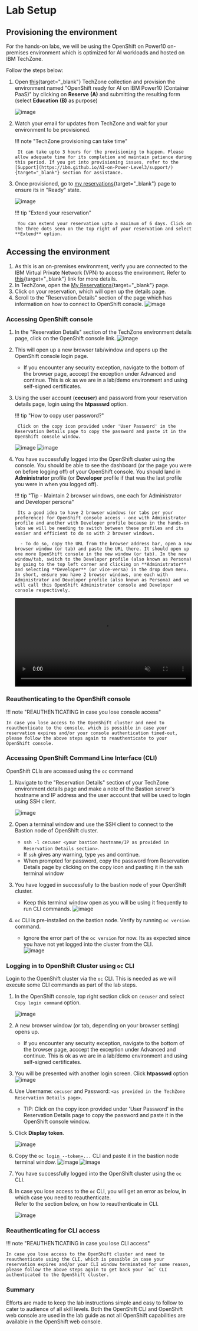 # Lab Setup

## Provisioning the environment

For the hands-on labs, we will be using the OpenShift on Power10 on-premises environment which is optimized for AI workloads and hosted on IBM TechZone.

Follow the steps below:

1. Open [this](https://techzone.ibm.com/collection/generative-ai-demos-on-ibm-power/environments){target="_blank"} TechZone collection and provision the environment named "OpenShift ready for AI on IBM Power10 (Container PaaS)" by clicking on **Reserve** **(A)** and submitting the resulting form (select **Education** **(B)** as purpose)
   
     ![image](https://github.com/user-attachments/assets/9c5c4702-509b-4757-b91e-2098ae818454)
   
3. Watch your email for updates from TechZone and wait for your environment to be provisioned.

    !!! note "TechZone provisioning can take time"

        It can take upto 3 hours for the provisioning to happen. Please allow adequate time for its completion and maintain patience during this period. If you get into provisioning issues, refer to the [Support](https://ibm.github.io/AI-on-Power-Level3/support/){target="_blank"} section for assistance.
   
5. Once provisioned, go to [my reservations](https://techzone.ibm.com/my/reservations){target="_blank"} page to ensure its in "Ready" state.

     ![image](https://github.com/user-attachments/assets/18e24261-143b-4912-b8ec-285fc6fce394)

    !!! tip "Extend your reservation"

        You can extend your reservation upto a maximum of 6 days. Click on the three dots seen on the top right of your reservation and select **Extend** option.

## Accessing the environment

1. As this is an on-premises environment, verify you are connected to the IBM Virtual Private Network (VPN) to access the environment. Refer to [this](https://github.com/IBM/itz-support-public/blob/main/IBM-On-premise/IBM-On-premise-Runbooks/configure-vpn.md){target="_blank"} link for more details.
2. In TechZone, open the [My Reservations](https://techzone.ibm.com/my/reservations){target="_blank"} page.
3. Click on your reservation, which will open up the details page.
4. Scroll to the "Reservation Details" section of the page which has information on how to connect to OpenShift console.
   ![image](https://github.com/user-attachments/assets/9e7df820-6a8b-4cc6-9ca3-b2a8cdc7decb)

### Accessing OpenShift console

1. In the "Reservation Details" section of the TechZone environment details page, click on the OpenShift console link.
     ![image](https://github.com/user-attachments/assets/7fe3795a-9f89-4c7d-bc6d-e80df6f38bf2)
   
3. This will open up a new browser tab/window and opens up the OpenShift console login page.
      - If you encounter any security exception, navigate to the bottom of the browser page, acccept the exception under Advanced and continue. This is ok as we are in a lab/demo environment and using self-signed certificates.
4. Using the user account (**cecuser**) and password from your reservation details page, login using the **htpasswd** option.
   
    !!! tip "How to copy user password?"

        Click on the copy icon provided under 'User Password' in the Reservation Details page to copy the password and paste it in the OpenShift console window.

     ![image](https://github.com/user-attachments/assets/89393b07-7d3e-4bd7-9902-e7f30d4a33e9)
     ![image](https://github.com/user-attachments/assets/2700ebb0-bf81-4f3f-938d-3ae8a48e7473)

7. You have successfully logged into the OpenShift cluster using the console. You should be able to see the dashboard (or the page you were on before logging off) of your OpenShift console. You should land in **Administrator** profile (or **Developer** profile if that was the last profile you were in when you logged off).
   
    !!! tip "Tip - Maintain 2 browser windows, one each for Administrator and Developer persona"
   
        Its a good idea to have 2 browser windows (or tabs per your preference) for OpenShift console access - one with Administrator profile and another with Developer profile because in the hands-on labs we will be needing to switch between these profiles and its easier and efficient to do so with 2 browser windows.
   
         - To do so, copy the URL from the browser address bar, open a new browser window (or tab) and paste the URL there. It should open up one more OpenShift console in the new window (or tab). In the new window/tab, switch to the Developer profile (also known as Persona) by going to the top left corner and clicking on **Administrator** and selecting **Developer** (or vice-versa) in the drop down menu. In short, ensure you have 2 browser windows, one each with Administrator and Developer profile (also known as Persona) and we will call this OpenShift Administrator console and Developer console respectively.

    <video style="width:100%" muted="true" autoplay="true" loop="true" controls="" alt="type:video">
       <source src="https://github.com/user-attachments/assets/a622a195-00a6-4950-b2e5-686b04fa3401" type="video/mp4">
    </video>

### Reauthenticating to the OpenShift console

!!! note "REAUTHENTICATING in case you lose console access"
   
    In case you lose access to the OpenShift cluster and need to reauthenticate to the console, which is possible in case your reservation expires and/or your console authentication timed-out, please follow the above steps again to reauthenticate to your OpenShift console.

### Accessing OpenShift Command Line Interface (CLI)

OpenShift CLIs are accessed using the `oc` command

1. Navigate to the "Reservation Details" section of your TechZone environment details page and make a note of the Bastion server's hostname and IP address and the user account that will be used to login using SSH client.

      ![image](https://github.com/user-attachments/assets/0e41ba9f-9f36-41d1-89a2-2116babbacdb)
   
3. Open a terminal window and use the SSH client to connect to the Bastion node of OpenShift cluster.
      - `ssh -l cecuser <your bastion hostname/IP as provided in Reservation Details section>`.
      - If `ssh` gives any warning, type `yes` and continue.
      - When prompted for password, copy the password from Reservation Details page by clicking on the copy icon and pasting it in the ssh terminal window
4. You have logged in successfully to the bastion node of your OpenShift cluster.
      - Keep this terminal window open as you will be using it frequently to run CLI commands.
            ![image](https://github.com/user-attachments/assets/576d86f0-8873-492c-8b13-9433c9f25604)
        
5. `oc` CLI is pre-installed on the bastion node. Verify by running `oc version` command.
      - Ignore the error part of the `oc version` for now. Its as expected since you have not yet logged into the cluster from the CLI.  
            ![image](https://github.com/user-attachments/assets/770257da-8d44-4d21-9860-7c6200afd3b6)

### Logging in to OpenShift Cluster using `oc` CLI
Login to the OpenShift cluster via the `oc` CLI. This is needed as we will execute some CLI commands as part of the lab steps.

1. In the OpenShift console, top right section click on `cecuser` and select `Copy login command` option.
   
     ![image](https://github.com/user-attachments/assets/64cf7f76-5bb1-477b-9f2c-45451fc80fa3)
   
3. A new browser window (or tab, depending on your browser setting) opens up.
      - If you encounter any security exception, navigate to the bottom of the browser page, acccept the exception under Advanced and continue. This is ok as we are in a lab/demo environment and using self-signed certificates.
4. You will be presented with another login screen. Click **htpasswd** option
   ![image](https://github.com/user-attachments/assets/c3151615-24ba-44ea-8d71-783d39e4ccfb)
5. Use Username: `cecuser` and Password: `<as provided in the TechZone Reservation Details page>`.
      - TIP: Click on the copy icon provided under 'User Password' in the Reservation Details page to copy the password and paste it in the OpenShift console window.
6. Click **Display token**.
   
     ![image](https://github.com/user-attachments/assets/4af10efe-22fc-4d01-86a7-44e2fbbdd10d)
   
7. Copy the `oc login --token=...` CLI and paste it in the bastion node terminal window.
     ![image](https://github.com/user-attachments/assets/75ad62a0-d0a0-45f6-8797-fedad6e5877a)
     ![image](https://github.com/user-attachments/assets/a2753a4c-86d6-49ca-96c8-54f3ed7dbac5)
8. You have successfully logged into the OpenShift cluster using the `oc` CLI.
9. In case you lose access to the `oc` CLI, you will get an error as below, in which case you need to reauthenticate.<br>
   Refer to the section below, on how to reauthenticate in CLI.

     ![image](https://github.com/user-attachments/assets/a1e8d00c-64d0-41ab-997c-540378df0544)
   
### Reauthenticating for CLI access

!!! note "REAUTHENTICATING in case you lose CLI access"
      
    In case you lose access to the OpenShift cluster and need to reauthenticate using the CLI, which is possible in case your reservation expires and/or your CLI window terminated for some reason, please follow the above steps again to get back your `oc` CLI authenticated to the OpenShift cluster.

### Summary
Efforts are made to keep the lab instructions simple and easy to follow to cater to audience of all skill levels.
Both the OpenShift CLI and OpenShift web console are used in the lab guide as not all OpenShift capabilities are available in the OpenShift web console. 
